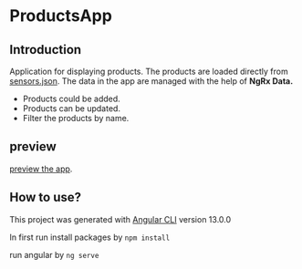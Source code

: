 # ProductsApp
## Introduction
Application for displaying products. The products are loaded directly from [sensors.json](src\assets\sensors.json).
The data in the app are managed with the help of **NgRx Data.**
* Products could be added.
* Products can be updated.
* Filter the products by name.

## preview 
[preview the app](preview).

## How to use?
This project was generated with [Angular CLI](https://github.com/angular/angular-cli) version 13.0.0


In first run install packages by `npm install`

run angular by `ng serve`


